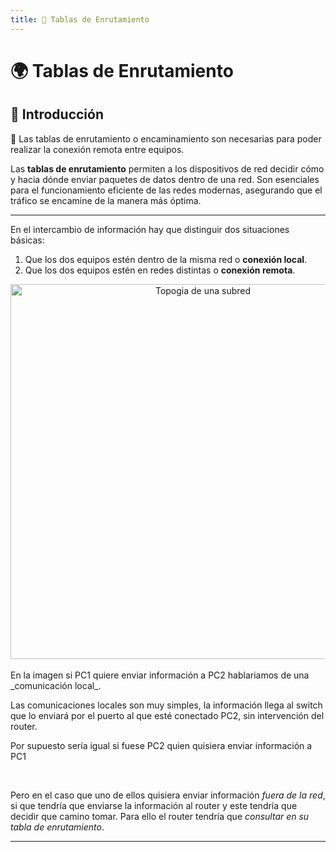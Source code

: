```yaml
---
title: 📌 Tablas de Enrutamiento
---
```


# 🌍 Tablas de Enrutamiento 

## 📌 Introducción

<div class="custom-quote">📢 Las tablas de enrutamiento o encaminamiento son necesarias para poder realizar la conexión remota entre equipos.</div>

Las **tablas de enrutamiento** permiten a los dispositivos de red decidir cómo y hacia dónde enviar paquetes de datos dentro de una red. Son esenciales para el funcionamiento eficiente de las redes modernas, asegurando que el tráfico se encamine de la manera más óptima.

---

En el intercambio de información hay que distinguir dos situaciones básicas:

1. Que los dos equipos estén dentro de la misma red o **conexión local**.
2. Que los dos equipos estén en redes distintas o **conexión remota**.

<div style="text-align: center;">
    <img src="/images/topologia01.png" alt="Topogia de una subred" width="600px">
</div>

<br>
En la imagen si PC1 quiere enviar información a PC2 hablariamos de una _comunicación local_. 

Las comunicaciones locales son muy simples, la información llega al switch que lo enviará por el puerto al que esté conectado PC2, sin intervención del router.

Por supuesto sería igual si fuese PC2 quien quisiera enviar información a PC1

<br>

Pero en el caso que uno de ellos quisiera enviar información _fuera de la red_, si que tendría que enviarse la información al router y este tendría que decidir que camino tomar. Para ello el router tendría que _consultar en su tabla de enrutamiento_.

---